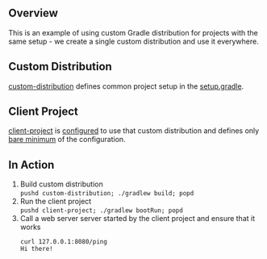 ## Overview

This is an example of using custom Gradle distribution for projects with the same setup - we create a single custom distribution and use it everywhere.

## Custom Distribution

[custom-distribution](custom-distribution) defines common project setup in the [setup.gradle](custom-distribution/src/main/resources/init.d).

## Client Project

[client-project](client-project) is [configured](client-project/gradle/wrapper/gradle-wrapper.properties#L3) to use that custom distribution and defines only [bare minimum](client-project/build.gradle) of the configuration.

## In Action

1. Build custom distribution  
    `pushd custom-distribution; ./gradlew build; popd`
2. Run the client project  
    `pushd client-project; ./gradlew bootRun; popd`  
3. Call a web server server started by the client project and ensure that it works  
    ```
    curl 127.0.0.1:8080/ping
    Hi there!
    ```